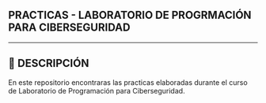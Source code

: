 ## **PRACTICAS - LABORATORIO DE PROGRMACIÓN PARA CIBERSEGURIDAD**

---

## 🔎 **DESCRIPCIÓN**
En este repositorio encontraras las practicas elaboradas durante el curso de
Laboratorio de Programación para Ciberseguridad.
